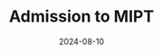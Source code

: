 ---
title:  Admission to MIPT
date: '2024-08-10'
summary: I am accepted at MIPT to follow the Computer Science and Informatics Master's program at the Department of Intelligent Systems. 
---